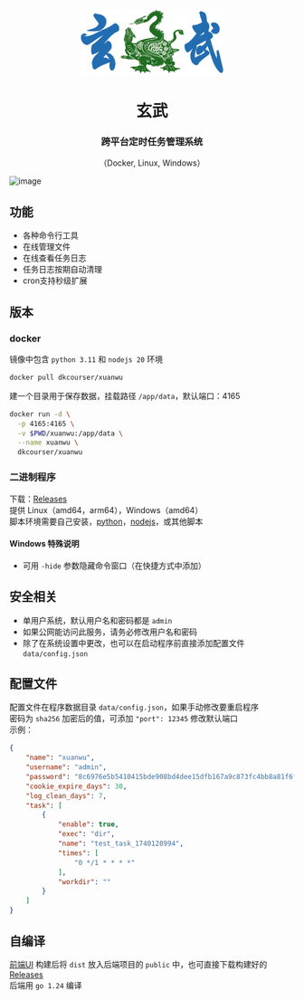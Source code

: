 <div align="center">
<img src="https://github.com/GitCourser/xuanwu-ui/blob/main/public/logo.png?raw=true"><p>

# 玄武
### 跨平台定时任务管理系统
（Docker, Linux, Windows）
</div>

![image](https://github.com/user-attachments/assets/235a964c-133d-45d4-8911-5861f7ad72ff)

## 功能

- 各种命令行工具
- 在线管理文件
- 在线查看任务日志
- 任务日志按期自动清理
- cron支持秒级扩展

## 版本

### docker

镜像中包含 `python 3.11` 和 `nodejs 20` 环境

```sh
docker pull dkcourser/xuanwu
```
建一个目录用于保存数据，挂载路径 `/app/data`，默认端口：4165
```sh
docker run -d \
  -p 4165:4165 \
  -v $PWD/xuanwu:/app/data \
  --name xuanwu \
  dkcourser/xuanwu
```

### 二进制程序

下载：[Releases](https://github.com/GitCourser/xuanwu/releases)  
提供 Linux（amd64，arm64），Windows（amd64）  
脚本环境需要自己安装，[python](https://www.python.org/downloads/windows)，[nodejs](https://nodejs.org/zh-cn/download)，或其他脚本

#### Windows 特殊说明
- 可用 `-hide` 参数隐藏命令窗口（在快捷方式中添加）

## 安全相关

- 单用户系统，默认用户名和密码都是 `admin`
- 如果公网能访问此服务，请务必修改用户名和密码
- 除了在系统设置中更改，也可以在启动程序前直接添加配置文件 `data/config.json`

## 配置文件

配置文件在程序数据目录 `data/config.json`，如果手动修改要重启程序  
密码为 `sha256` 加密后的值，可添加 `"port": 12345` 修改默认端口  
示例：
```json
{
    "name": "xuanwu",
    "username": "admin",
    "password": "8c6976e5b5410415bde908bd4dee15dfb167a9c873fc4bb8a81f6f2ab448a918",
    "cookie_expire_days": 30,
    "log_clean_days": 7,
    "task": [
        {
            "enable": true,
            "exec": "dir",
            "name": "test_task_1740128994",
            "times": [
                "0 */1 * * * *"
            ],
            "workdir": ""
        }
    ]
}
```

## 自编译

[前端UI](https://github.com/GitCourser/xuanwu-ui) 构建后将 `dist` 放入后端项目的 `public` 中，也可直接下载构建好的 [Releases](https://github.com/GitCourser/xuanwu-ui/releases)  
后端用 `go 1.24` 编译
